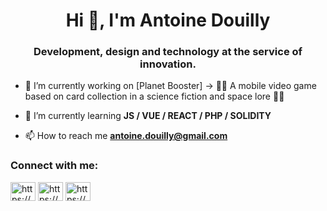 <h1 align="center">Hi 👋, I'm Antoine Douilly</h1>
<h3 align="center">Development, design and technology at the service of innovation.</h3>

- 🔭 I’m currently working on [Planet Booster] 
  -> 🚀🌌 A mobile video game based on card collection in a science fiction and space lore 🌌🚀

- 🌱 I’m currently learning **JS / VUE / REACT / PHP / SOLIDITY**

- 📫 How to reach me **antoine.douilly@gmail.com**

<h3 align="left">Connect with me:</h3>
<p align="left">
<a href="https://linkedin.com/in/https://www.linkedin.com/in/antoine-douilly/" target="blank"><img align="center" src="https://raw.githubusercontent.com/rahuldkjain/github-profile-readme-generator/master/src/images/icons/Social/linked-in-alt.svg" alt="https://www.linkedin.com/in/antoine-douilly/" height="30" width="40" /></a>
<a href="https://instagram.com/https://www.instagram.com/design_antoine_douilly/" target="blank"><img align="center" src="https://raw.githubusercontent.com/rahuldkjain/github-profile-readme-generator/master/src/images/icons/Social/instagram.svg" alt="https://www.instagram.com/design_antoine_douilly/" height="30" width="40" /></a>
<a href="https://www.behance.net/https://www.behance.net/antoinedouilly" target="blank"><img align="center" src="https://raw.githubusercontent.com/rahuldkjain/github-profile-readme-generator/master/src/images/icons/Social/behance.svg" alt="https://www.behance.net/antoinedouilly" height="30" width="40" /></a>
</p>

